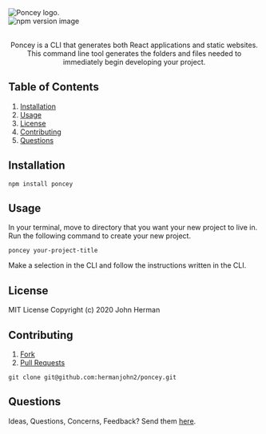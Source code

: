 <img src="https://lh3.googleusercontent.com/ET3aplOAqqvqpgNgZluQ71CnPN53CLnperwj3OLAaECEi6wWOJ5iYycT04oqg7Rf5_5oqedM7twHAu_VinAXlsgltV0hcZ3S7ybQT2AvBVX7UYJlXQqL1-vnMqsMDTUN12HadFlHjQ=s200-p-k" alt="Poncey logo." style="display: block;margin-left: auto;margin-right: auto;">

<img src="https://img.shields.io/npm/v/poncey" alt="npm version image" style="display: block;margin-left: auto;margin-right: auto;">
<br>
<p style="text-align: center;">Poncey is a CLI that generates both React applications and static websites. This command line tool generates the folders and files needed to immediately begin developing your project.</p>

## Table of Contents

1. [Installation](#installation)
2. [Usage](#usage)
3. [License](#license)
4. [Contributing](#contributing)
5. [Questions](#questions)

## Installation

```
npm install poncey
```

## Usage

In your terminal, move to directory that you want your new project to live in.
Run the following command to create your new project.

```
poncey your-project-title
```

Make a selection in the CLI and follow the instructions written in the CLI.

## License

MIT License Copyright (c) 2020 John Herman

## Contributing

1. [Fork](https://github.com/hermanjohn2/poncey)
2. [Pull Requests](https://github.com/hermanjohn2/poncey/pulls)

```
git clone git@github.com:hermanjohn2/poncey.git
```

## Questions

Ideas, Questions, Concerns, Feedback? Send them [here](https://github.com/hermanjohn2/poncey/issues).
